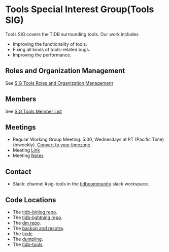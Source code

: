 # Tools Special Interest Group(Tools SIG)

Tools SIG covers the TiDB surrounding tools. Our work includes
* Improving the functionality of tools.
* Fixing all kinds of tools-related bugs.
* Improving the performance.

## Roles and Organization Management

See [SIG Tools Roles and Organization Management](./roles-and-organization-management.md)

## Members

See [SIG Tools Member List](./member-list.md)

## Meetings

* Regular Working Group Meeting: 5:00, Wednesdays at PT (Pacific Time) (biweekly). [Convert to your timezone](http://www.thetimezoneconverter.com/?t=5:00&tz=PT%20%28Pacific%20Time%29).
* Meeting [Link](https://pingcap.zoom.com.cn/j/237833920)
* Meeting [Notes](https://docs.google.com/document/d/1BOvG9shBJSbSgQkU-sG7xTcB3f3ULzAcr7rhyNZc1XA/edit#)

## Contact

* Slack: channel #sig-tools in the [tidbcommunity](https://pingcap.com/tidbslack) slack workspace.

## Code Locations

* The [tidb-binlog repo](https://github.com/pingcap/tidb-binlog).
* The [tidb-lightning repo](https://github.com/pingcap/tidb-lightning).
* The [dm repo](https://github.com/pingcap/dm/).
* The [backup and resotre](https://github.com/pingcap/br).
* The [ticdc](https://github.com/pingcap/ticdc).
* The [dumpling](https://github.com/pingcap/dumpling).
* The [tidb-tools](https://github.com/pingcap/tidb-tools).

